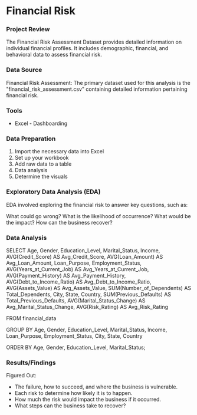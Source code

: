 # Financial Risk

### Project Review 

The Financial Risk Assessment Dataset provides detailed information on individual financial profiles. It includes demographic, financial, and behavioral data to assess financial risk.

### Data Source

Financial Risk Assessment: The primary dataset used for this analysis is the "financial_risk_assessment.csv" containing detailed information pertaining financial risk.

### Tools

- Excel - Dashboarding

### Data Preparation

1. Import the necessary data into Excel
2. Set up your workbook
3. Add raw data to a table
4. Data analysis
5. Determine the visuals

### Exploratory Data Analysis (EDA) 

EDA involved exploring the financial risk to answer key questions, such as: 

What could go wrong? 
What is the likelihood of occurrence?
What would be the impact?
How can the business recover?

### Data Analysis

SELECT
    Age,
    Gender,
    Education_Level,
    Marital_Status,
    Income,
    AVG(Credit_Score) AS Avg_Credit_Score,
    AVG(Loan_Amount) AS Avg_Loan_Amount,
    Loan_Purpose,
    Employment_Status,
    AVG(Years_at_Current_Job) AS Avg_Years_at_Current_Job,
    AVG(Payment_History) AS Avg_Payment_History,
    AVG(Debt_to_Income_Ratio) AS Avg_Debt_to_Income_Ratio,
    AVG(Assets_Value) AS Avg_Assets_Value,
    SUM(Number_of_Dependents) AS Total_Dependents,
    City,
    State,
    Country,
    SUM(Previous_Defaults) AS Total_Previous_Defaults,
    AVG(Marital_Status_Change) AS Avg_Marital_Status_Change,
    AVG(Risk_Rating) AS Avg_Risk_Rating

FROM
    financial_data

GROUP BY
    Age,
    Gender,
    Education_Level,
    Marital_Status,
    Income,
    Loan_Purpose,
    Employment_Status,
    City,
    State,
    Country

ORDER BY
    Age, Gender, Education_Level, Marital_Status;

### Results/Findings 
Figured Out: 
  - The failure, how to succeed, and where the business is vulnerable.
  - Each risk to determine how likely it is to happen.
  - How much the risk would impact the business if it occurred.
  - What steps can the business take to recover?  
